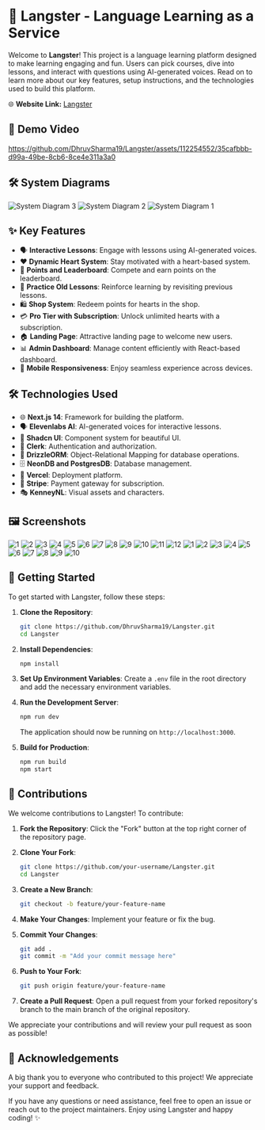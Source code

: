 # 🏫 Langster - Language Learning as a Service

Welcome to **Langster**! This project is a language learning platform designed to make learning engaging and fun. Users can pick courses, dive into lessons, and interact with questions using AI-generated voices. Read on to learn more about our key features, setup instructions, and the technologies used to build this platform.

<!-- 🧑‍💻 **Test User:** testUser@gmail.com  
🔐 **Password:** 12345678 -->

🌐 **Website Link:**  [Langster](https://langster.vercel.app/)

## 🎥 Demo Video

https://github.com/DhruvSharma19/Langster/assets/112254552/35cafbbb-d99a-49be-8cb6-8ce4e311a3a0

## 🛠 System Diagrams

![System Diagram 3](https://github.com/DhruvSharma19/Langster/assets/112254552/f519966a-9c44-4dbc-b88d-2817fcb5c8c6)
![System Diagram 2](https://github.com/DhruvSharma19/Langster/assets/112254552/c1673051-af77-48ba-8942-140e45636107)
![System Diagram 1](https://github.com/DhruvSharma19/Langster/assets/112254552/dcaf162d-c368-4bda-b79e-79734bb02cd6)

## ✨ Key Features

- 🗣 **Interactive Lessons**: Engage with lessons using AI-generated voices.
- ❤️ **Dynamic Heart System**: Stay motivated with a heart-based system.
- 🌟 **Points and Leaderboard**: Compete and earn points on the leaderboard.
- 🔄 **Practice Old Lessons**: Reinforce learning by revisiting previous lessons.
- 🛍 **Shop System**: Redeem points for hearts in the shop.
- 💳 **Pro Tier with Subscription**: Unlock unlimited hearts with a subscription.
- 🏠 **Landing Page**: Attractive landing page to welcome new users.
- 📊 **Admin Dashboard**: Manage content efficiently with React-based dashboard.
- 📱 **Mobile Responsiveness**: Enjoy seamless experience across devices.

## 🛠 Technologies Used

- 🌐 **Next.js 14**: Framework for building the platform.
- 🗣 **Elevenlabs AI**: AI-generated voices for interactive lessons.
- 🎨 **Shadcn UI**: Component system for beautiful UI.
- 🔐 **Clerk**: Authentication and authorization.
- 💾 **DrizzleORM**: Object-Relational Mapping for database operations.
- 🗄 **NeonDB and PostgresDB**: Database management.
- 🚀 **Vercel**: Deployment platform.
- 🧙 **Stripe**: Payment gateway for subscription.
- 🎭 **KenneyNL**: Visual assets and characters.

## 🖼️ Screenshots

![1](https://github.com/DhruvSharma19/Langster/assets/112254552/3278932d-628f-461f-a179-8c6968de8d72)
![2](https://github.com/DhruvSharma19/Langster/assets/112254552/6a665635-d050-4245-ab50-2cb2ccffd82d)
![3](https://github.com/DhruvSharma19/Langster/assets/112254552/90732e7c-4bee-4237-bd80-7eda7a8a2a13)
![4](https://github.com/DhruvSharma19/Langster/assets/112254552/3620677d-e16c-47dc-8163-260970cda475)
![5](https://github.com/DhruvSharma19/Langster/assets/112254552/96e1b74a-3717-464f-b46b-fcb1eb064487)
![6](https://github.com/DhruvSharma19/Langster/assets/112254552/c1c9bbea-439d-4152-9f98-d35402107520)
![7](https://github.com/DhruvSharma19/Langster/assets/112254552/611fcd2c-4ceb-4b70-9589-a977f01a1cff)
![8](https://github.com/DhruvSharma19/Langster/assets/112254552/7ac381a6-cbab-4dca-ad54-c780f9417db3)
![9](https://github.com/DhruvSharma19/Langster/assets/112254552/8595e3c3-6d08-485d-a3ee-dc6cc73e5990)
![10](https://github.com/DhruvSharma19/Langster/assets/112254552/c120f097-be0b-4308-8ea3-a42ada7df3d7)
![11](https://github.com/DhruvSharma19/Langster/assets/112254552/7268f1b3-162a-4f1b-82d8-db8231568b4e)
![12](https://github.com/DhruvSharma19/Langster/assets/112254552/f29a451b-954a-408e-ade0-1e8e9a93da63)
![1](https://github.com/DhruvSharma19/Langster/assets/112254552/96a9d9ce-133b-4aa8-9af1-eaef65f0cec7)
![2](https://github.com/DhruvSharma19/Langster/assets/112254552/ae95b7b3-2947-44ff-bfd1-29e82b35302c)
![3](https://github.com/DhruvSharma19/Langster/assets/112254552/4c63d945-708f-4c2f-8db3-95d59c034fb7)
![4](https://github.com/DhruvSharma19/Langster/assets/112254552/0a901cf0-96f7-41bd-94b3-fa9b9844426c)
![5](https://github.com/DhruvSharma19/Langster/assets/112254552/fe5fce29-77a5-4ae5-a706-2de32031238d)
![6](https://github.com/DhruvSharma19/Langster/assets/112254552/06845296-abc8-4c3d-90d0-54be89c9d87e)
![7](https://github.com/DhruvSharma19/Langster/assets/112254552/f139c3c5-29f5-4589-922a-2719be33358f)
![8](https://github.com/DhruvSharma19/Langster/assets/112254552/3f94cc63-9efd-404d-af76-74289ebbf2ea)
![9](https://github.com/DhruvSharma19/Langster/assets/112254552/da95e313-c8e3-4509-a782-ec89a74d8d23)
![10](https://github.com/DhruvSharma19/Langster/assets/112254552/7a668fbb-89e0-4d72-88d4-2a683c6f30dd)

## 🚀 Getting Started

To get started with Langster, follow these steps:

1. **Clone the Repository**:
   ```bash
   git clone https://github.com/DhruvSharma19/Langster.git
   cd Langster
   ```

2. **Install Dependencies**:
   ```bash
   npm install
   ```

3. **Set Up Environment Variables**:
   Create a `.env` file in the root directory and add the necessary environment variables.

4. **Run the Development Server**:
   ```bash
   npm run dev
   ```
   The application should now be running on `http://localhost:3000`.

5. **Build for Production**:
   ```bash
   npm run build
   npm start
   ```

## 🤝 Contributions

We welcome contributions to Langster! To contribute:

1. **Fork the Repository**:
   Click the "Fork" button at the top right corner of the repository page.

2. **Clone Your Fork**:
   ```bash
   git clone https://github.com/your-username/Langster.git
   cd Langster
   ```

3. **Create a New Branch**:
   ```bash
   git checkout -b feature/your-feature-name
   ```

4. **Make Your Changes**:
   Implement your feature or fix the bug.

5. **Commit Your Changes**:
   ```bash
   git add .
   git commit -m "Add your commit message here"
   ```

6. **Push to Your Fork**:
   ```bash
   git push origin feature/your-feature-name
   ```

7. **Create a Pull Request**:
   Open a pull request from your forked repository's branch to the main branch of the original repository.

We appreciate your contributions and will review your pull request as soon as possible!

## 🙏 Acknowledgements

A big thank you to everyone who contributed to this project! We appreciate your support and feedback.

If you have any questions or need assistance, feel free to open an issue or reach out to the project maintainers. Enjoy using Langster and happy coding! ✨
